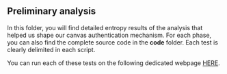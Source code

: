## Preliminary analysis

In this folder, you will find detailed entropy results of the analysis that helped us 
shape our canvas authentication mechanism. For each phase, you can also find the complete
source code in the **code** folder. Each test is clearly delimited in each script.

You can run each of these tests on the following dedicated webpage 
[HERE](https://plaperdr.github.io/morellian-canvas/Preliminary%20analysis/webpage/canvas.html).